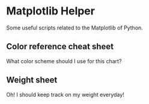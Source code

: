 # Matplotlib Helper

Some useful scripts related to the Matplotlib of Python.

## Color reference cheat sheet

What color scheme should I use for this chart? 

## Weight sheet

Oh! I should keep track on my weight everyday! 
